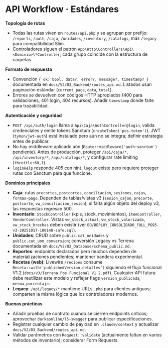 # API Workflow · Estándares

**Topología de rutas**
- Todas las rutas viven en `routes/api.php` y se agrupan por prefijo: `/reports`, `/auth`, `/caja`, `/unidades`, `/inventory`, `/catalogs`, más `/legacy` para compatibilidad Slim.
- Controladores siguen el patrón `App\Http\Controllers\Api\<Dominio>\*Controller`; cada grupo coincide con la estructura de carpetas.

**Formato de respuesta**
- Convención `{ ok: bool, data?, error?, message?, timestamp? }` documentada en `docs/V2/03_Backend/routes_api.md`. Listados usan paginación estándar (`current_page`, `data`, `total`).
- Errores se devuelven con códigos HTTP apropiados (400 para validaciones, 401 login, 404 recursos). Añadir `timestamp` donde falte para trazabilidad.

**Autenticación y seguridad**
- `POST /api/auth/login` llama a `Api\Caja\AuthController@login`, valida credenciales y emite tokens Sanctum (`createToken('pos-token')`). JWT (`tymon/jwt-auth`) está instalado pero aún no se integra; definir estrategia antes de publicar.
- No hay middleware aplicado aún (`Route::middleware('auth:sanctum')` pendiente). Antes de producción, proteger `/api/caja/*`, `/api/inventory/*`, `/api/catalogs/*`, y configurar rate limiting (`throttle:60,1`).
- `loginHelp` responde 405 con hint. `logout` existe pero requiere proteger rutas con Sanctum para que funcione.

**Dominios principales**
- **Caja**: rutas `precortes`, `postcortes`, `conciliacion`, `sesiones`, `cajas`, `formas-pago`. Dependen de tablas/vistas v3 (`sesion_cajon`, `precorte`, `postcorte`, `vw_conciliacion_sesion`); si falta algún objeto del deploy v3, las respuestas regresan 500.
- **Inventario**: `StockController` (kpis, stock, movimientos), `ItemController`, `VendorController`. Vistas `vw_stock_actual`, `vw_stock_valorizado`, `vw_stock_brechas` deben existir (ver `BD/DEPLOY_CONSOLIDADO_FULL_PG95-v3-20251017-180148-safe.sql`).
- **Unidades**: CRUD sobre `public.cat_unidades` y `public.cat_uom_conversion`; conversión Legacy vs Terrena documentada en `docs/V2/02_Database/schema_public.md`.
- **Reportes**: endpoints declarados pero muchos dependen de materializaciones pendientes; mantener bandera experimental.
- **Recetas (web)**: Livewire `/recipes` consume `Receta::with('publishedVersion.detalles')` siguiendo el flujo funcional V1.2 (`docs/v3/Terrena Pos Funcional V1 2.pdf`). Cualquier API futura debe reutilizar este modelo y reflejar flags `version_publicada`, `merma_porcentaje`.
- **Legacy**: `/api/legacy/*` mantiene URLs `.php` para clientes antiguos; comparten la misma lógica que los controladores modernos.

**Buenas prácticas**
- Añadir pruebas de contrato cuando se cierren endpoints críticos; aprovechar `darkaonline/l5-swagger` para publicar especificaciones.
- Registrar cualquier cambio de payload en `.claude/context` y actualizar `docs/V2/03_Backend/routes_api.md`.
- Validar parámetros con `Request::validate` (actualmente faltan en varios métodos de inventario); considerar Form Requests.
